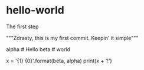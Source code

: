 # hello-world
The first step

"""Zdrasty, this is my first commit. 
Keepin' it simple"""

alpha  # Hello
beta  # world

x = '{1} {0}'.format(beta, alpha)
print(x + '!')
